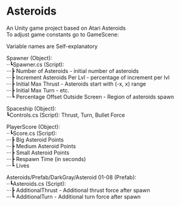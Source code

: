 # Asteroids
  
An Unity game project based on Atari Asteroids  
To adjust game constants go to GameScene:  
  
Variable names are Self-explanatory  
  
Spawner (Object):  
⋅⋅┗Spawner.cs (Script):  
⋅⋅⋅┣ Number of Asteroids - initial number of asteroids  
⋅⋅⋅┣ Increment Asteroids Per Lvl - percentage of increment per lvl  
⋅⋅⋅┣ Initial Max Thrust - Asteroids start with (-x, x) range  
⋅⋅⋅┣ Initial Max Turn - etc.  
⋅⋅⋅┗ Percentage Offset Outside Screen - Region of asteroids spawn  
  
Spaceship (Object):  
┗Controls.cs (Script): Thrust, Turn, Bullet Force  
  
PlayerScore (Object):  
⋅⋅┗Score.cs (Script):  
⋅⋅⋅┣ Big Asteroid Points  
⋅⋅⋅┣ Medium Asteroid Points  
⋅⋅⋅┣ Small Asteroid Points  
⋅⋅⋅┣ Respawn Time (in seconds)  
⋅⋅⋅┗ Lives  
    
Asteroids/Prefab/DarkGray/Asteroid 01-08 (Prefab):  
⋅⋅┗Asteroids.cs (Script):  
⋅⋅⋅┣ AdditionalThrust - Additional thrust force after spawn  
⋅⋅⋅┗ AdditionalTurn - Additional turn force after spawn  

